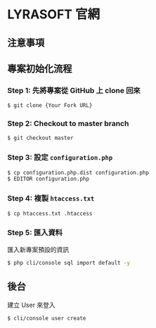 # LYRASOFT 官網

## 注意事項



## 專案初始化流程

### Step 1: 先將專案從 GitHub 上 clone 回來

```bash
$ git clone {Your Fork URL}
```

### Step 2: Checkout to master branch

```bash
$ git checkout master
```

### Step 3: 設定 `configuration.php`

```bash
$ cp configuration.php.dist configuration.php
$ EDITOR configuration.php
```

### Step 4: 複製 `htaccess.txt`

```bash
$ cp htaccess.txt .htaccess
```

### Step 5: 匯入資料

匯入新專案預設的資訊

```bash
$ php cli/console sql import default -y
```

## 後台

建立 User 來登入

```
$ cli/console user create
```
